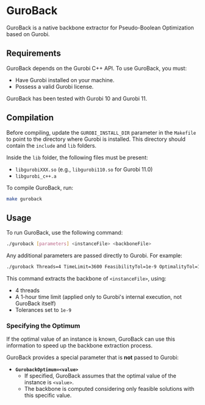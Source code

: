 # GuroBack  
GuroBack is a native backbone extractor for Pseudo-Boolean Optimization based on Gurobi.  

## Requirements  
GuroBack depends on the Gurobi C++ API. To use GuroBack, you must:  
- Have Gurobi installed on your machine.  
- Possess a valid Gurobi license.  

GuroBack has been tested with Gurobi 10 and Gurobi 11.  

## Compilation  
Before compiling, update the `GUROBI_INSTALL_DIR` parameter in the `Makefile` to point to the directory where Gurobi is installed. This directory should contain the `include` and `lib` folders.  

Inside the `lib` folder, the following files must be present:  
- `libgurobiXXX.so` (e.g., `libgurobi110.so` for Gurobi 11.0)  
- `libgurobi_c++.a`  

To compile GuroBack, run:  

```sh
make guroback
```  

## Usage  
To run GuroBack, use the following command:  

```sh
./guroback [parameters] <instanceFile> <backboneFile>
```  

Any additional parameters are passed directly to Gurobi. For example:  

```sh
./guroback Threads=4 TimeLimit=3600 FeasibilityTol=1e-9 OptimalityTol=1e-9 IntFeasTol=1e-9 <instanceFile> <backboneFile>
```  

This command extracts the backbone of `<instanceFile>`, using:  
- 4 threads  
- A 1-hour time limit (applied only to Gurobi's internal execution, not GuroBack itself)  
- Tolerances set to `1e-9`  

### Specifying the Optimum  
If the optimal value of an instance is known, GuroBack can use this information to speed up the backbone extraction process.  

GuroBack provides a special parameter that is **not** passed to Gurobi:  

- **`GurobackOptimum=<value>`**  
  - If specified, GuroBack assumes that the optimal value of the instance is `<value>`.  
  - The backbone is computed considering only feasible solutions with this specific value.  
